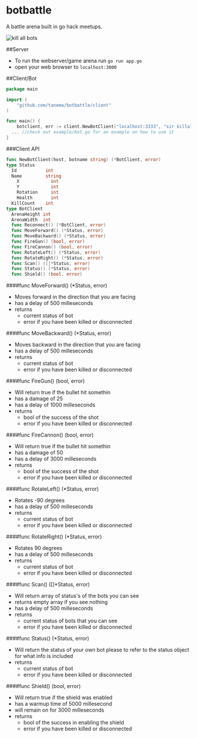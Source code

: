 botbattle
=========

A battle arena built in go hack meetups.

![kill all bots](https://github.com/tanema/botbattle/blob/master/public/images/screenshot.png)

##Server

- To run the webserver/game arena run `go run app.go`
- open your web browser to `localhost:3000`

##Client/Bot

```go
package main

import (
	"github.com/tanema/botbattle/client"
)

func main() {
	botclient, err := client.NewBotClient("localhost:3333", "sir killalot")
  ... //check out example/bot.go for an example on how to use it
}
```

###Client API
```go
func NewBotClient(host, botname string) (*BotClient, error)
type Status
  Id           int
  Name         string
	X            int
	Y            int
	Rotation     int
	Health       int
  KillCount    int
type BotClient
  ArenaHeight int
  ArenaWidth  int
  func Reconnect() (*BotClient, error)
  func MoveForward() (*Status, error)
  func MoveBackward() (*Status, error)
  func FireGun() (bool, error)
  func FireCannon() (bool, error)
  func RotateLeft() (*Status, error)
  func RotateRight() (*Status, error)
  func Scan() ([]*Status, error)
  func Status() (*Status, error)
  func Shield() (bool, error)
```

####func MoveForward() (\*Status, error)

- Moves forward in the direction that you are facing
- has a delay of 500 milleseconds
- returns 
    - current status of bot 
    - error if you have been killed or disconnected

####func MoveBackward() (\*Status, error)

- Moves backward in the direction that you are facing
- has a delay of 500 milleseconds
- returns 
    - current status of bot 
    - error if you have been killed or disconnected

####func FireGun() (bool, error)

- Will return true if the bullet hit somethin
- has a damage of 25
- has a delay of 1000 milleseconds
- returns 
    - bool of the success of the shot
    - error if you have been killed or disconnected

####func FireCannon() (bool, error)

- Will return true if the bullet hit somethin
- has a damage of 50
- has a delay of 3000 milleseconds
- returns 
    - bool of the success of the shot
    - error if you have been killed or disconnected

####func RotateLeft() (\*Status, error)

- Rotates -90 degrees
- has a delay of 500 milleseconds
- returns 
    - current status of bot 
    - error if you have been killed or disconnected

####func RotateRight() (\*Status, error)

- Rotates 90 degrees
- has a delay of 500 milleseconds
- returns 
    - current status of bot 
    - error if you have been killed or disconnected

####func Scan() ([]\*Status, error)

- Will return array of status's of the bots you can see
- returns empty array if you see nothing
- has a delay of 500 milleseconds
- returns 
    - current status of bots that you can see
    - error if you have been killed or disconnected

####func Status() (\*Status, error)

- Will return the status of your own bot please to refer to the status object for what info is included
- returns 
    - current status of bot 
    - error if you have been killed or disconnected

####func Shield() (bool, error)

- Will return true if the shield was enabled
- has a warmup time of 5000 millesecond
- will remain on for 3000 milleseconds
- returns 
    - bool of the success in enabling the shield
    - error if you have been killed or disconnected
